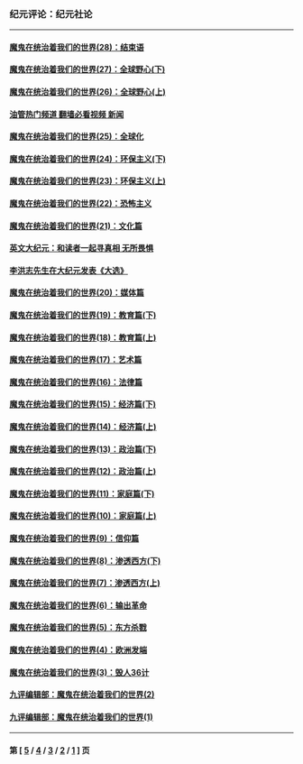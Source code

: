 ### 纪元评论：纪元社论
---
#### [魔鬼在统治着我们的世界(28)：结束语](../../pages/nsc422/n10936246.md?08120330) 
#### [魔鬼在统治着我们的世界(27)：全球野心(下)](../../pages/nsc422/n10928319.md?08120330) 
#### [魔鬼在统治着我们的世界(26)：全球野心(上)](../../pages/nsc422/n10900318.md?08120330) 
#### [油管热门频道 翻墙必看视频 新闻](ok?08120330)
#### [魔鬼在统治着我们的世界(25)：全球化](../../pages/nsc422/n10788205.md?08120330) 
#### [魔鬼在统治着我们的世界(24)：环保主义(下)](../../pages/nsc422/n10695307.md?08120330) 
#### [魔鬼在统治着我们的世界(23)：环保主义(上)](../../pages/nsc422/n10688613.md?08120330) 
#### [魔鬼在统治着我们的世界(22)：恐怖主义](../../pages/nsc422/n10614727.md?08120330) 
#### [魔鬼在统治着我们的世界(21)：文化篇](../../pages/nsc422/n10597706.md?08120330) 
#### [英文大纪元：和读者一起寻真相 无所畏惧](../../pages/nsc422/n12542027.md?08120330) 
#### [李洪志先生在大纪元发表《大选》](../../pages/nsc422/n12534746.md?08120330) 
#### [魔鬼在统治着我们的世界(20)：媒体篇](../../pages/nsc422/n10586579.md?08120330) 
#### [魔鬼在统治着我们的世界(19)：教育篇(下)](../../pages/nsc422/n10564808.md?08120330) 
#### [魔鬼在统治着我们的世界(18)：教育篇(上)](../../pages/nsc422/n10526970.md?08120330) 
#### [魔鬼在统治着我们的世界(17)：艺术篇](../../pages/nsc422/n10499093.md?08120330) 
#### [魔鬼在统治着我们的世界(16)：法律篇](../../pages/nsc422/n10485969.md?08120330) 
#### [魔鬼在统治着我们的世界(15)：经济篇(下)](../../pages/nsc422/n10469975.md?08120330) 
#### [魔鬼在统治着我们的世界(14)：经济篇(上)](../../pages/nsc422/n10457370.md?08120330) 
#### [魔鬼在统治着我们的世界(13)：政治篇(下)](../../pages/nsc422/n10448270.md?08120330) 
#### [魔鬼在统治着我们的世界(12)：政治篇(上)](../../pages/nsc422/n10444576.md?08120330) 
#### [魔鬼在统治着我们的世界(11)：家庭篇(下)](../../pages/nsc422/n10440961.md?08120330) 
#### [魔鬼在统治着我们的世界(10)：家庭篇(上)](../../pages/nsc422/n10435448.md?08120330) 
#### [魔鬼在统治着我们的世界(9)：信仰篇](../../pages/nsc422/n10432159.md?08120330) 
#### [魔鬼在统治着我们的世界(8)：渗透西方(下)](../../pages/nsc422/n10429603.md?08120330) 
#### [魔鬼在统治着我们的世界(7)：渗透西方(上)](../../pages/nsc422/n10426013.md?08120330) 
#### [魔鬼在统治着我们的世界(6)：输出革命](../../pages/nsc422/n10421536.md?08120330) 
#### [魔鬼在统治着我们的世界(5)：东方杀戮](../../pages/nsc422/n10417707.md?08120330) 
#### [魔鬼在统治着我们的世界(4)：欧洲发端](../../pages/nsc422/n10414890.md?08120330) 
#### [魔鬼在统治着我们的世界(3)：毁人36计](../../pages/nsc422/n10411583.md?08120330) 
#### [九评编辑部：魔鬼在统治着我们的世界(2)](../../pages/nsc422/n10410036.md?08120330) 
#### [九评编辑部：魔鬼在统治着我们的世界(1)](../../pages/nsc422/n10406825.md?08120330) 

---
#### 第 [ [5](./5.md?08120330) / [4](./4.md?08120330) / [3](./3.md?08120330) / [2](./2.md?08120330) / [1](./1.md?08120330) ] 页
